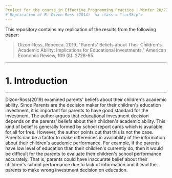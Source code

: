 ```yaml
--- 
Project for the course in Effective Programming Practice | Winter 20/21, M.Sc. Economics, Bonn University | [Hyein Jeong](https://github.com/huiren-j)
# Replication of R. Dizon-Ross (2014)  <a class = "tocSkip">
---
```

    
This repository contains my replication of the results from the following paper:

> Dizon-Ross, Rebecca. 2019. "Parents' Beliefs about Their Children's Academic Ability: Implications for Educational Investments." American Economic Review, 109 (8): 2728-65.

---
# 1. Introduction
---
    
Dizon-Ross(2019) examined parents' beliefs about their children's academic ability. Since Parents are the decision maker for their children's education investment, it is important for parents to have good standard for the investment. The author argues that educational investment decision depends on the parents' beliefs about their children's academic ability. This kind of belief is generally formed by school report cards which is available for all for free. However, the author points out that this is not the case. Parents can be a factor to make differences in availability of the information about their children's academic performance. For example, if the parents have low level of education than their children's currently do, then it would be difficult for the parents to evaluate their children's school performance accurately. That is, parents could have inaccurate belief about their children's school performance due to lack of information and it lead the parents to make wrong investment decision on education.



